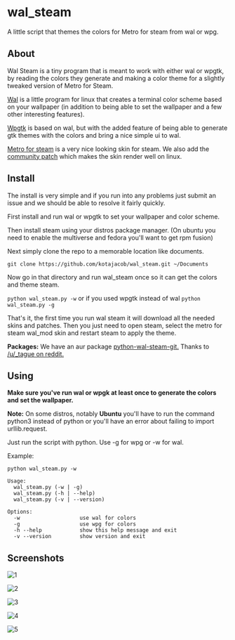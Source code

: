 # wal_steam

A little script that themes the colors for Metro for steam from wal or wpg.

## About

Wal Steam is a tiny program that is meant to work with either wal or wpgtk, by reading the colors they generate and making a color theme for a slightly tweaked version of Metro for Steam.

[Wal](https://github.com/dylanaraps/pywal) is a little program for linux that creates a terminal color scheme based on your wallpaper (in addition to being able to set the wallpaper and a few other 
interesting features).

[Wpgtk](https://github.com/deviantfero/wpgtk) is based on wal, but with the added feature of being able to generate gtk themes with the colors and bring a nice simple ui to wal.

[Metro for steam](http://metroforsteam.com/) is a very nice looking skin for steam. We also add the [community patch](https://steamcommunity.com/groups/metroforsteam/discussions/0/527273789693410879/) which makes the skin render well on linux.

## Install

The install is very simple and if you run into any problems just submit an issue and we should be able to resolve it fairly quickly.

First install and run wal or wpgtk to set your wallpaper and color scheme.

Then install steam using your distros package manager. (On ubuntu you need to enable the multiverse and fedora you'll want to get rpm fusion)

Next simply clone the repo to a memorable location like documents.

`git clone https://github.com/kotajacob/wal_steam.git ~/Documents`

Now go in that directory and run wal_steam once so it can get the colors and theme steam.

`python wal_steam.py -w` or if you used wpgtk instead of wal `python wal_steam.py -g`

That's it, the first time you run wal steam it will download all the needed skins and patches. Then you just need to open steam, select the metro for steam wal_mod skin and restart steam to apply the theme.

**Packages:** We have an aur package [python-wal-steam-git.](https://aur.archlinux.org/packages/python-wal-steam-git) Thanks to [/u/_tague on reddit.](https://www.reddit.com/user/_tague)

## Using

**Make sure you've run wal or wpgk at least once to generate the colors and set the wallpaper.**

**Note:** On some distros, notably **Ubuntu** you'll have to run the command python3 instead of python or you'll have an error about failing to import urllib.request.

Just run the script with python. Use -g for wpg or -w for wal.

Example:

`python wal_steam.py -w`

```
Usage:
  wal_steam.py (-w | -g)
  wal_steam.py (-h | --help)
  wal_steam.py (-v | --version)

Options:
  -w                   use wal for colors
  -g                   use wpg for colors
  -h --help            show this help message and exit
  -v --version         show version and exit
```

## Screenshots

![1](https://ptpb.pw/kw6D.png)

![2](https://ptpb.pw/zhFg.png)

![3](https://ptpb.pw/l9Rw.png)

![4](https://ptpb.pw/xOo1.png)

![5](https://ptpb.pw/n8jd.png)
